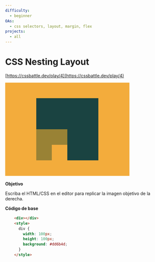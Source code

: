 ```yaml
---
difficulty:
  - beginner
OAs:
  - css selectors, layout, margin, flex
projects:
  - all
---
```


# CSS Nesting Layout

[https://cssbattle.dev/play/4](https://cssbattle.dev/play/4)

![](css_nesting_layout.png)

__Objetivo__

Escriba el HTML/CSS en el editor para replicar la imagen objetivo de la derecha.

__Código de base__

```html
    <div></div>
    <style>
      div {
        width: 100px;
        height: 100px;
        background: #dd6b4d;
      }
    </style>
```

